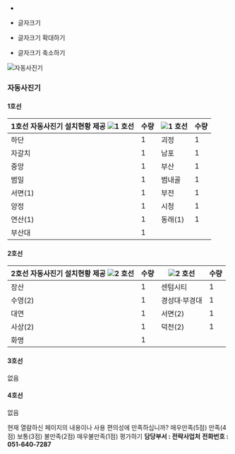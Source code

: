   * 

  * 글자크기
  * 글자크기 확대하기
  * 글자크기 축소하기


![자동사진기](https://www.humetro.busan.kr/homepage/default/img/Guide/photo.jpg)
### 자동사진기
#### 1호선
1호선 자동사진기 설치현황 제공 ![1](https://www.humetro.busan.kr/homepage/default/img/Culture/ico_hline01.png) 호선 | 수량 |  ![1](https://www.humetro.busan.kr/homepage/default/img/Culture/ico_hline01.png) 호선 | 수량  
---|---|---|---  
하단 | 1 | 괴정 | 1  
자갈치 | 1 | 남포 | 1  
중앙 | 1 | 부산 | 1  
범일 | 1 | 범내골 | 1  
서면(1) | 1 | 부전 | 1  
양정 | 1 | 시청 | 1  
연산(1) | 1 | 동래(1) | 1  
부산대 | 1 |  |   
#### 2호선
2호선 자동사진기 설치현황 제공 ![2](https://www.humetro.busan.kr/homepage/default/img/Culture/ico_hline02.png) 호선 | 수량 |  ![2](https://www.humetro.busan.kr/homepage/default/img/Culture/ico_hline02.png) 호선 | 수량  
---|---|---|---  
장산 | 1 | 센텀시티 | 1  
수영(2) | 1 | 경성대·부경대 | 1  
대연 | 1 | 서면(2) | 1  
사상(2) | 1 | 덕천(2) | 1  
화명 | 1 |  |   
#### 3호선
없음
#### 4호선
없음 

현재 열람하신 페이지의 내용이나 사용 편의성에 만족하십니까?
     매우만족(5점)      만족(4점)      보통(3점)      불만족(2점)      매우불만족(1점) 평가하기
**담당부서 : 전략사업처**
**전화번호 : 051-640-7287**
